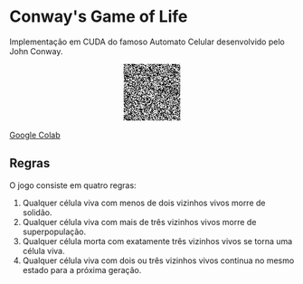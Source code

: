 # Conway's Game of Life

Implementação em CUDA do famoso Automato Celular desenvolvido pelo John Conway.
<p align="center">
  <img src="gol.gif"/>
</p>

[Google Colab](https://colab.research.google.com/drive/1qe2HrjaupIzkqhecbME6N19I_NGBGjxh)

## Regras

O jogo consiste em quatro regras:

1. Qualquer célula viva com menos de dois vizinhos vivos morre de solidão.
2. Qualquer célula viva com mais de três vizinhos vivos morre de superpopulação.
3. Qualquer célula morta com exatamente três vizinhos vivos se torna uma célula viva.
4. Qualquer célula viva com dois ou três vizinhos vivos continua no mesmo estado para a próxima geração.
